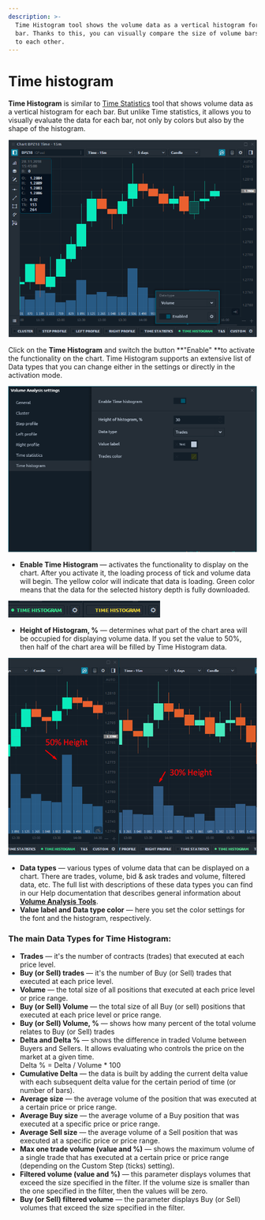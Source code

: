 ```yaml
---
description: >-
  Time Histogram tool shows the volume data as a vertical histogram for each
  bar. Thanks to this, you can visually compare the size of volume bars relative
  to each other.
---
```


# Time histogram

**Time Histogram** is similar to [Time Statistics](https://help.quantower.com/analytics-panels/chart/volume-analysis-tools/time-statistics) tool that shows volume data as a vertical histogram for each bar. But unlike Time statistics, it allows you to visually evaluate the data for each bar, not only by colors but also by the shape of the histogram.

![Time histogram on the chart — general view](../../../.gitbook/assets/time-histogram-general-view.png)

Click on the **Time Histogram** and switch the button **"Enable" **to activate the functionality on the chart. Time Histogram supports an extensive list of Data types that you can change either in the settings or directly in the activation mode.

![Main settings of Time Histogram tool](../../../.gitbook/assets/time-histogram-settings.png)

* **Enable Time Histogram** — activates the functionality to display on the chart. After you activate it, the loading process of tick and volume data will begin. The yellow color will indicate that data is loading. Green color means that the data for the selected history depth is fully downloaded.

![Loaded data (green color); data is loading (yellow color)](../../../.gitbook/assets/time-histogram-loading-data.gif)

* **Height of Histogram, %** — determines what part of the chart area will be occupied for displaying volume data. If you set the value to 50%, then half of the chart area will be filled by Time Histogram data.

![Set the height of time histogram (%) that will fill the chart area](../../../.gitbook/assets/height-of-time-histogram.png)

* **Data types** — various types of volume data that can be displayed on a chart. There are trades, volume, bid & ask trades and volume, filtered data, etc. The full list with descriptions of these data types you can find in our Help documentation that describes general information about [**Volume Analysis Tools**](https://help.quantower.com/analytics-panels/chart/volume-analysis-tools).
* **Value label and Data type color** — here you set the color settings for the font and the histogram, respectively.

### The main Data Types for Time Histogram:

* **Trades** — it's the number of contracts (trades) that executed at each price level.
* **Buy (or Sell) trades** — it's the number of Buy (or Sell) trades that executed at each price level.
* **Volume** — the total size of all positions that executed at each price level or price range.
* **Buy (or Sell) Volume** — the total size of all Buy (or sell) positions that executed at each price level or price range.
* **Buy (or Sell) Volume, %** — shows how many percent of the total volume relates to Buy (or Sell) trades
* **Delta and Delta %** — shows the difference in traded Volume between Buyers and Sellers. It allows evaluating who controls the price on the market at a given time. \
  Delta % = Delta / Volume \* 100
* **Cumulative Delta** — the data is built by adding the current delta value with each subsequent delta value for the certain period of time (or number of bars). 
* **Average size** — the average volume of the position that was executed at a certain price or price range.
* **Average Buy size** — the average volume of a Buy position that was executed at a specific price or price range.
* **Average Sell size** — the average volume of a Sell position that was executed at a specific price or price range.
* **Max one trade volume (value and %)** — shows the maximum volume of a single trade that has executed at a certain price or price range (depending on the Custom Step (ticks) setting).
* **Filtered volume (value and %)** — this parameter displays volumes that exceed the size specified in the filter. If the volume size is smaller than the one specified in the filter, then the values will be zero.
* **Buy (or Sell) filtered volume** — the parameter displays Buy (or Sell) volumes that exceed the size specified in the filter.
